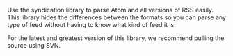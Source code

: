 Use the syndication library to parse Atom and all versions of RSS easily. This library hides the differences between the formats so you can parse any type of feed without having to know what kind of feed it is.

For the latest and greatest version of this library, we recommend pulling the source using SVN.